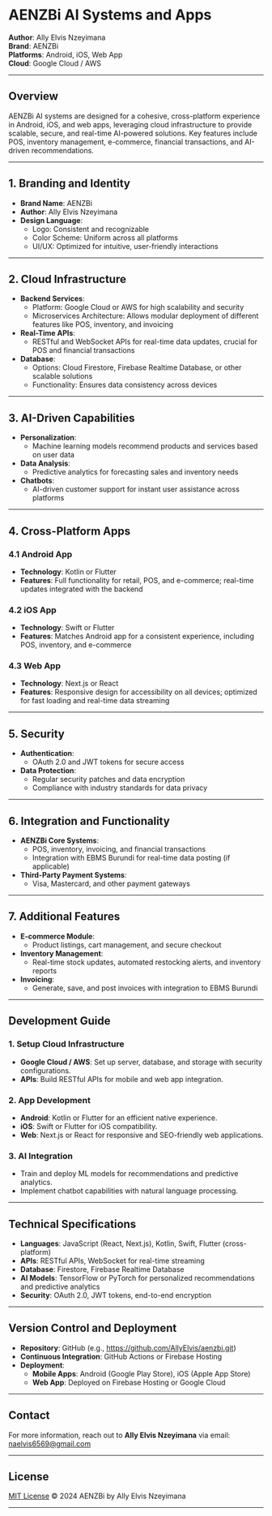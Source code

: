 # AENZBi AI Systems and Apps

**Author**: Ally Elvis Nzeyimana  
**Brand**: AENZBi  
**Platforms**: Android, iOS, Web App  
**Cloud**: Google Cloud / AWS  

---

## Overview
AENZBi AI systems are designed for a cohesive, cross-platform experience in Android, iOS, and web apps, leveraging cloud infrastructure to provide scalable, secure, and real-time AI-powered solutions. Key features include POS, inventory management, e-commerce, financial transactions, and AI-driven recommendations.

---

## 1. Branding and Identity
- **Brand Name**: AENZBi
- **Author**: Ally Elvis Nzeyimana
- **Design Language**:
  - Logo: Consistent and recognizable
  - Color Scheme: Uniform across all platforms
  - UI/UX: Optimized for intuitive, user-friendly interactions

---

## 2. Cloud Infrastructure
- **Backend Services**:
  - Platform: Google Cloud or AWS for high scalability and security
  - Microservices Architecture: Allows modular deployment of different features like POS, inventory, and invoicing
- **Real-Time APIs**:
  - RESTful and WebSocket APIs for real-time data updates, crucial for POS and financial transactions
- **Database**:
  - Options: Cloud Firestore, Firebase Realtime Database, or other scalable solutions
  - Functionality: Ensures data consistency across devices

---

## 3. AI-Driven Capabilities
- **Personalization**:
  - Machine learning models recommend products and services based on user data
- **Data Analysis**:
  - Predictive analytics for forecasting sales and inventory needs
- **Chatbots**:
  - AI-driven customer support for instant user assistance across platforms

---

## 4. Cross-Platform Apps
### 4.1 Android App
- **Technology**: Kotlin or Flutter
- **Features**: Full functionality for retail, POS, and e-commerce; real-time updates integrated with the backend

### 4.2 iOS App
- **Technology**: Swift or Flutter
- **Features**: Matches Android app for a consistent experience, including POS, inventory, and e-commerce

### 4.3 Web App
- **Technology**: Next.js or React
- **Features**: Responsive design for accessibility on all devices; optimized for fast loading and real-time data streaming

---

## 5. Security
- **Authentication**:
  - OAuth 2.0 and JWT tokens for secure access
- **Data Protection**:
  - Regular security patches and data encryption
  - Compliance with industry standards for data privacy

---

## 6. Integration and Functionality
- **AENZBi Core Systems**:
  - POS, inventory, invoicing, and financial transactions
  - Integration with EBMS Burundi for real-time data posting (if applicable)
- **Third-Party Payment Systems**:
  - Visa, Mastercard, and other payment gateways

---

## 7. Additional Features
- **E-commerce Module**:
  - Product listings, cart management, and secure checkout
- **Inventory Management**:
  - Real-time stock updates, automated restocking alerts, and inventory reports
- **Invoicing**:
  - Generate, save, and post invoices with integration to EBMS Burundi

---

## Development Guide

### 1. **Setup Cloud Infrastructure**
   - **Google Cloud / AWS**: Set up server, database, and storage with security configurations.
   - **APIs**: Build RESTful APIs for mobile and web app integration.

### 2. **App Development**
   - **Android**: Kotlin or Flutter for an efficient native experience.
   - **iOS**: Swift or Flutter for iOS compatibility.
   - **Web**: Next.js or React for responsive and SEO-friendly web applications.

### 3. **AI Integration**
   - Train and deploy ML models for recommendations and predictive analytics.
   - Implement chatbot capabilities with natural language processing.

---

## Technical Specifications

- **Languages**: JavaScript (React, Next.js), Kotlin, Swift, Flutter (cross-platform)
- **APIs**: RESTful APIs, WebSocket for real-time streaming
- **Database**: Firestore, Firebase Realtime Database
- **AI Models**: TensorFlow or PyTorch for personalized recommendations and predictive analytics
- **Security**: OAuth 2.0, JWT tokens, end-to-end encryption

---

## Version Control and Deployment

- **Repository**: GitHub (e.g., https://github.com/AllyElvis/aenzbi.git)
- **Continuous Integration**: GitHub Actions or Firebase Hosting
- **Deployment**:
  - **Mobile Apps**: Android (Google Play Store), iOS (Apple App Store)
  - **Web App**: Deployed on Firebase Hosting or Google Cloud

---

## Contact
For more information, reach out to **Ally Elvis Nzeyimana** via email: naelvis6569@gmail.com

---

## License
[MIT License](LICENSE) © 2024 AENZBi by Ally Elvis Nzeyimana

---
